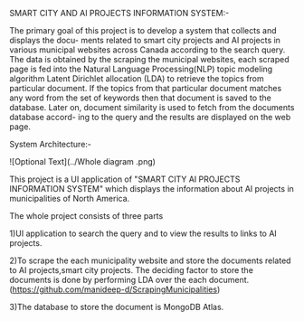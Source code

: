 
SMART CITY AND AI PROJECTS INFORMATION SYSTEM:-

The primary goal of this project is to develop a system that collects and displays the docu- ments related to smart city projects and AI projects in various municipal websites across Canada according to the search query. The data is obtained by the scraping the municipal websites, each scraped page is fed into the Natural Language Processing(NLP) topic modeling algorithm Latent Dirichlet allocation (LDA) to retrieve the topics from particular document. If the topics from that particular document matches any word from the set of keywords then that document is saved to the database. Later on, document similarity is used to fetch from the documents database accord- ing to the query and the results are displayed on the web page.


System Architecture:-

![Optional Text](../Whole diagram .png)


This project is a UI application of "SMART CITY AI PROJECTS INFORMATION SYSTEM" which displays the information about AI projects in municipalities of North America.

The whole project consists of three parts

1)UI application to search the query and to view the results to links to AI projects.

2)To scrape the each municipality website and store the documents related to AI projects,smart city projects. The deciding factor to store the documents is done by performing LDA over the each document. (https://github.com/manideep-d/ScrapingMunicipalities)

3)The database to store the document is MongoDB Atlas.